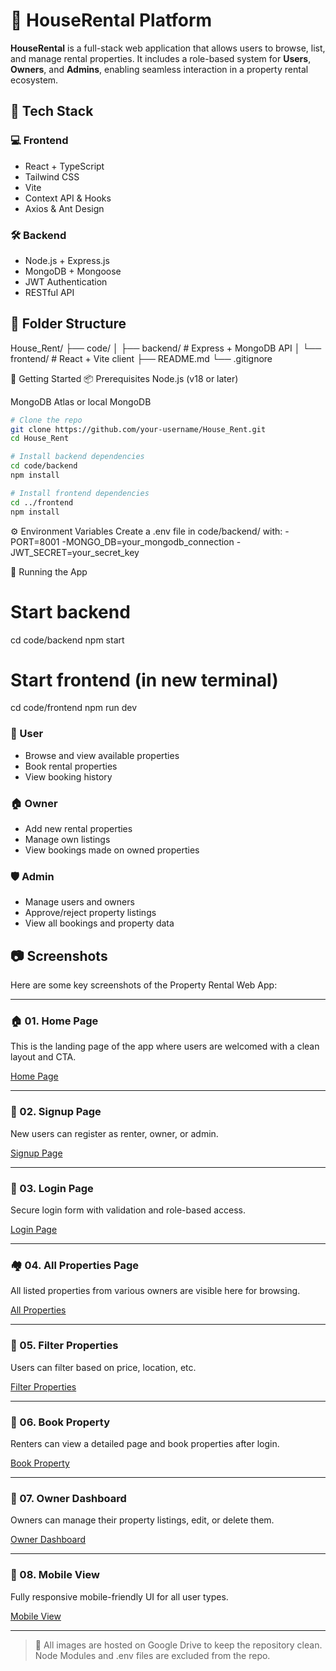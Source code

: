 # 🏡 HouseRental Platform

**HouseRental** is a full-stack web application that allows users to browse, list, and manage rental properties. It includes a role-based system for **Users**, **Owners**, and **Admins**, enabling seamless interaction in a property rental ecosystem.


## 🔧 Tech Stack

### 💻 Frontend
- React + TypeScript
- Tailwind CSS
- Vite
- Context API & Hooks
- Axios & Ant Design

### 🛠 Backend
- Node.js + Express.js
- MongoDB + Mongoose
- JWT Authentication
- RESTful API



## 📂 Folder Structure

House_Rent/
├── code/
│   ├── backend/       # Express + MongoDB API
│   └── frontend/      # React + Vite client
├── README.md
└── .gitignore


🚀 Getting Started
📦 Prerequisites
Node.js (v18 or later)

MongoDB Atlas or local MongoDB



```bash
# Clone the repo
git clone https://github.com/your-username/House_Rent.git
cd House_Rent

# Install backend dependencies
cd code/backend
npm install

# Install frontend dependencies
cd ../frontend
npm install
```

⚙️ Environment Variables
Create a .env file in code/backend/ with:
-PORT=8001
-MONGO_DB=your_mongodb_connection
-JWT_SECRET=your_secret_key


🏁 Running the App

# Start backend
cd code/backend
npm start

# Start frontend (in new terminal)
cd code/frontend
npm run dev


### 👤 User
- Browse and view available properties
- Book rental properties
- View booking history

### 🏠 Owner
- Add new rental properties
- Manage own listings
- View bookings made on owned properties

### 🛡️ Admin
- Manage users and owners
- Approve/reject property listings
- View all bookings and property data

## 📷 Screenshots

Here are some key screenshots of the Property Rental Web App:

---

### 🏠 01. Home Page

This is the landing page of the app where users are welcomed with a clean layout and CTA.

[Home Page](https://drive.google.com/file/d/1SVw7tix4GIJDpOFjjUDNzTKYQIIc8e5I/view?usp=drive_link)

---

### 🔐 02. Signup Page

New users can register as renter, owner, or admin.

[Signup Page](https://drive.google.com/file/d/1RXrbHeZ8-QQb-3LUvawScNtfJX8mxZ53/view?usp=drive_link)

---

### 🔑 03. Login Page

Secure login form with validation and role-based access.

[Login Page](https://drive.google.com/file/d/1EL1B5Tnt_Ups4cWz9xBjF0_UOXrYAuhc/view?usp=drive_link)

---

### 🏘 04. All Properties Page

All listed properties from various owners are visible here for browsing.

[All Properties](https://drive.google.com/file/d/1nX6C-AvtZuIMK6VpGC6zxb3J3-4H0xld/view?usp=drive_link)

---

### 🧰 05. Filter Properties

Users can filter based on price, location, etc.

[Filter Properties](https://drive.google.com/file/d/12Gi5H18eqacnFlxGyx_foI90531J17ph/view?usp=drive_link)

---

### 🏡 06. Book Property

Renters can view a detailed page and book properties after login.

[Book Property](https://drive.google.com/file/d/1h2Ruf-sS5eyoxZ7Q0p7v6Lird4Gc_nls/view?usp=drive_link)

---

### 👤 07. Owner Dashboard

Owners can manage their property listings, edit, or delete them.

[Owner Dashboard](https://drive.google.com/file/d/1AcuXIsfecHuZZiUb107bDVCKFMu__hfv/view?usp=drive_link)

---

### 📱 08. Mobile View

Fully responsive mobile-friendly UI for all user types.

[Mobile View](https://drive.google.com/file/d/1EzcLlWzRKAQZlL5sXyU_GDZWR03wQqSM/view?usp=drive_link)

---

> 📌 All images are hosted on Google Drive to keep the repository clean. Node Modules and .env files are excluded from the repo.
